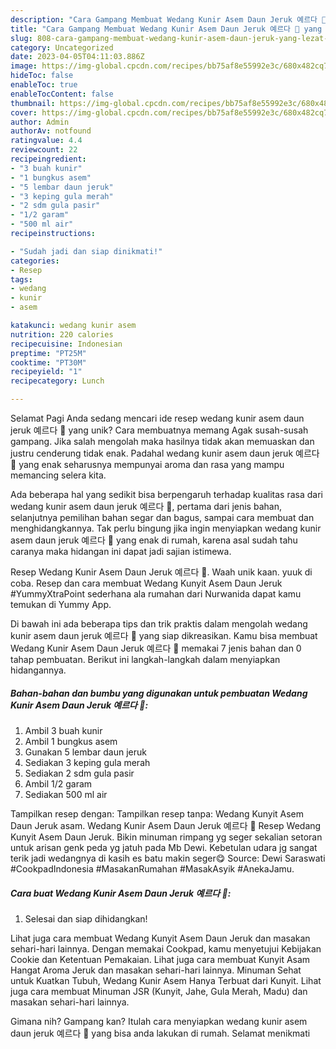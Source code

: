 ```yaml
---
description: "Cara Gampang Membuat Wedang Kunir Asem Daun Jeruk 예르다 🍵 yang Lezat, Enak"
title: "Cara Gampang Membuat Wedang Kunir Asem Daun Jeruk 예르다 🍵 yang Lezat, Enak"
slug: 808-cara-gampang-membuat-wedang-kunir-asem-daun-jeruk-yang-lezat-enak
category: Uncategorized
date: 2023-04-05T04:11:03.886Z
image: https://img-global.cpcdn.com/recipes/bb75af8e55992e3c/680x482cq70/wedang-kunir-asem-daun-jeruk-예르다-foto-resep-utama.jpg
hideToc: false
enableToc: true
enableTocContent: false
thumbnail: https://img-global.cpcdn.com/recipes/bb75af8e55992e3c/680x482cq70/wedang-kunir-asem-daun-jeruk-예르다-foto-resep-utama.jpg
cover: https://img-global.cpcdn.com/recipes/bb75af8e55992e3c/680x482cq70/wedang-kunir-asem-daun-jeruk-예르다-foto-resep-utama.jpg
author: Admin
authorAv: notfound
ratingvalue: 4.4
reviewcount: 22
recipeingredient:
- "3 buah kunir"
- "1 bungkus asem"
- "5 lembar daun jeruk"
- "3 keping gula merah"
- "2 sdm gula pasir"
- "1/2 garam"
- "500 ml air"
recipeinstructions:

- "Sudah jadi dan siap dinikmati!"
categories:
- Resep
tags:
- wedang
- kunir
- asem

katakunci: wedang kunir asem 
nutrition: 220 calories
recipecuisine: Indonesian
preptime: "PT25M"
cooktime: "PT30M"
recipeyield: "1"
recipecategory: Lunch

---
```



Selamat Pagi Anda sedang mencari ide resep wedang kunir asem daun jeruk 예르다 🍵 yang unik? Cara membuatnya memang Agak susah-susah gampang. Jika salah mengolah maka hasilnya tidak akan memuaskan dan justru cenderung tidak enak. Padahal wedang kunir asem daun jeruk 예르다 🍵 yang enak seharusnya mempunyai aroma dan rasa yang mampu memancing selera kita.


Ada beberapa hal yang sedikit bisa berpengaruh terhadap kualitas rasa dari wedang kunir asem daun jeruk 예르다 🍵, pertama dari jenis bahan, selanjutnya pemilihan bahan segar dan bagus, sampai cara membuat dan menghidangkannya. Tak perlu bingung jika ingin menyiapkan wedang kunir asem daun jeruk 예르다 🍵 yang enak di rumah, karena asal sudah tahu caranya maka hidangan ini dapat jadi sajian istimewa.

Resep Wedang Kunir Asem Daun Jeruk 예르다 🍵. Waah unik kaan. yuuk di coba. Resep dan cara membuat Wedang Kunyit Asem Daun Jeruk #YummyXtraPoint sederhana ala rumahan dari Nurwanida dapat kamu temukan di Yummy App.


Di bawah ini ada beberapa tips dan trik praktis dalam mengolah wedang kunir asem daun jeruk 예르다 🍵 yang siap dikreasikan. Kamu bisa membuat Wedang Kunir Asem Daun Jeruk 예르다 🍵 memakai 7 jenis bahan dan 0 tahap pembuatan. Berikut ini langkah-langkah dalam menyiapkan hidangannya.

<!--inarticleads1-->

##### Bahan-bahan dan bumbu yang digunakan untuk pembuatan Wedang Kunir Asem Daun Jeruk 예르다 🍵:

1. Ambil 3 buah kunir
1. Ambil 1 bungkus asem
1. Gunakan 5 lembar daun jeruk
1. Sediakan 3 keping gula merah
1. Sediakan 2 sdm gula pasir
1. Ambil 1/2 garam
1. Sediakan 500 ml air


Tampilkan resep dengan: Tampilkan resep tanpa: Wedang Kunyit Asem Daun Jeruk asam. Wedang Kunir Asem Daun Jeruk 예르다 🍵 Resep Wedang Kunyit Asem Daun Jeruk. Bikin minuman rimpang yg seger sekalian setoran untuk arisan genk peda yg jatuh pada Mb Dewi. Kebetulan udara jg sangat terik jadi wedangnya di kasih es batu makin seger😋 Source: Dewi Saraswati #CookpadIndonesia #MasakanRumahan #MasakAsyik #AnekaJamu. 

<!--inarticleads2-->

##### Cara buat Wedang Kunir Asem Daun Jeruk 예르다 🍵:


1. Selesai dan siap dihidangkan!

Lihat juga cara membuat Wedang Kunyit Asem Daun Jeruk dan masakan sehari-hari lainnya. Dengan memakai Cookpad, kamu menyetujui Kebijakan Cookie dan Ketentuan Pemakaian. Lihat juga cara membuat Kunyit Asam Hangat Aroma Jeruk dan masakan sehari-hari lainnya. Minuman Sehat untuk Kuatkan Tubuh, Wedang Kunir Asem Hanya Terbuat dari Kunyit. Lihat juga cara membuat Minuman JSR (Kunyit, Jahe, Gula Merah, Madu) dan masakan sehari-hari lainnya. 

Gimana nih? Gampang kan? Itulah cara menyiapkan wedang kunir asem daun jeruk 예르다 🍵 yang bisa anda lakukan di rumah. Selamat menikmati

